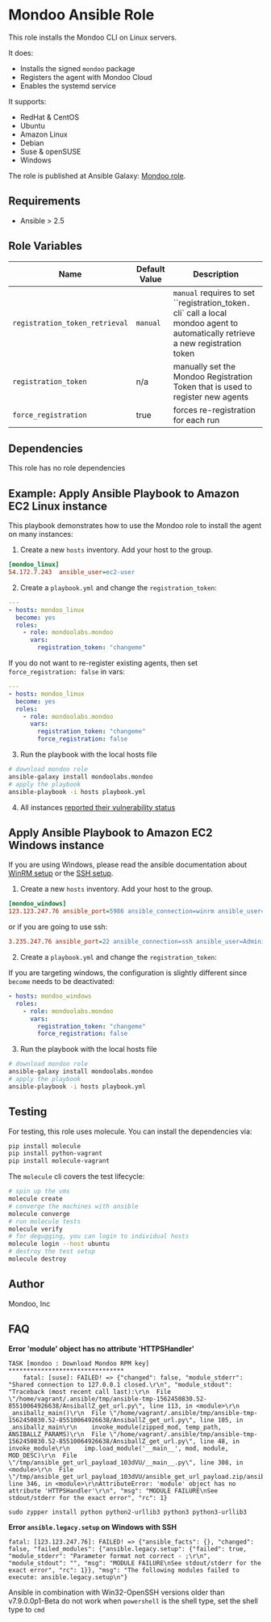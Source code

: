 # Mondoo Ansible Role

This role installs the Mondoo CLI on Linux servers. 

It does:

 * Installs the signed `mondoo` package
 * Registers the agent with Mondoo Cloud
 * Enables the systemd service

It supports:

 * RedHat & CentOS
 * Ubuntu
 * Amazon Linux
 * Debian
 * Suse & openSUSE
 * Windows

The role is published at Ansible Galaxy: [Mondoo role](https://galaxy.ansible.com/mondoolabs/mondoo).

## Requirements

 * Ansible > 2.5

## Role Variables

| Name           | Default Value | Description                        |
| -------------- | ------------- | -----------------------------------|
| `registration_token_retrieval` | `manual` | `manual` requires to set ``registration_token`. `cli` call a local mondoo agent to automatically retrieve a new registration token |
| `registration_token`|  n/a | manually set the Mondoo Registration Token that is used to register new agents
| `force_registration`|  true | forces re-registration for each run

## Dependencies

This role has no role dependencies

## Example: Apply Ansible Playbook to Amazon EC2 Linux instance

This playbook demonstrates how to use the Mondoo role to install the agent on many instances:

1. Create a new `hosts` inventory. Add your host to the group.

```ini
[mondoo_linux]
54.172.7.243  ansible_user=ec2-user
```

2. Create a `playbook.yml` and change the `registration_token`:

```yaml
---
- hosts: mondoo_linux
  become: yes
  roles:
    - role: mondoolabs.mondoo
      vars:
        registration_token: "changeme"
```

If you do not want to re-register existing agents, then set `force_registration: false` in vars:

```yaml
---
- hosts: mondoo_linux
  become: yes
  roles:
    - role: mondoolabs.mondoo
      vars:
        registration_token: "changeme"
        force_registration: false
```

3. Run the playbook with the local hosts file

```bash
# download mondoo role
ansible-galaxy install mondoolabs.mondoo
# apply the playbook
ansible-playbook -i hosts playbook.yml
```

4. All instances [reported their vulnerability status](https://mondoo.app/)

## Apply Ansible Playbook to Amazon EC2 Windows instance

If you are using Windows, please read the ansible documentation about [WinRM setup](https://docs.ansible.com/ansible/latest/user_guide/windows_setup.html#id4) or the [SSH setup](https://docs.ansible.com/ansible/latest/user_guide/windows_setup.html#windows-ssh-setup).

1. Create a new `hosts` inventory. Add your host to the group.

```ini
[mondoo_windows]
123.123.247.76 ansible_port=5986 ansible_connection=winrm ansible_user=Administrator ansible_password=changeme ansible_shell_type=powershell ansible_winrm_server_cert_validation=ignore
```

or if you are going to use ssh:
```ini
3.235.247.76 ansible_port=22 ansible_connection=ssh ansible_user=Administrator ansible_password=changeme ansible_shell_type=cmd
```

2. Create a `playbook.yml` and change the `registration_token`:

If you are targeting windows, the configuration is slightly different since `become` needs to be deactivated:

```yaml
- hosts: mondoo_windows
  roles:
    - role: mondoolabs.mondoo
      vars:
        registration_token: "changeme"
        force_registration: false
```

3. Run the playbook with the local hosts file

```bash
# download mondoo role
ansible-galaxy install mondoolabs.mondoo
# apply the playbook
ansible-playbook -i hosts playbook.yml
```

## Testing

For testing, this role uses molecule. You can install the dependencies via:

```bash
pip install molecule
pip install python-vagrant
pip install molecule-vagrant
```

The `molecule` cli covers the test lifecycle: 

```bash
# spin up the vms
molecule create
# converge the machines with ansible
molecule converge
# run molecule tests
molecule verify
# for degugging, you can login to individual hosts
molecule login --host ubuntu
# destroy the test setup
molecule destroy
```

## Author

Mondoo, Inc


## FAQ

**Error 'module' object has no attribute 'HTTPSHandler'**

```
TASK [mondoo : Download Mondoo RPM key] ********************************
    fatal: [suse]: FAILED! => {"changed": false, "module_stderr": "Shared connection to 127.0.0.1 closed.\r\n", "module_stdout": "Traceback (most recent call last):\r\n  File \"/home/vagrant/.ansible/tmp/ansible-tmp-1562450830.52-85510064926638/AnsiballZ_get_url.py\", line 113, in <module>\r\n    _ansiballz_main()\r\n  File \"/home/vagrant/.ansible/tmp/ansible-tmp-1562450830.52-85510064926638/AnsiballZ_get_url.py\", line 105, in _ansiballz_main\r\n    invoke_module(zipped_mod, temp_path, ANSIBALLZ_PARAMS)\r\n  File \"/home/vagrant/.ansible/tmp/ansible-tmp-1562450830.52-85510064926638/AnsiballZ_get_url.py\", line 48, in invoke_module\r\n    imp.load_module('__main__', mod, module, MOD_DESC)\r\n  File \"/tmp/ansible_get_url_payload_103dVU/__main__.py\", line 308, in <module>\r\n  File \"/tmp/ansible_get_url_payload_103dVU/ansible_get_url_payload.zip/ansible/module_utils/urls.py\", line 346, in <module>\r\nAttributeError: 'module' object has no attribute 'HTTPSHandler'\r\n", "msg": "MODULE FAILURE\nSee stdout/stderr for the exact error", "rc": 1}
```

```
sudo zypper install python python2-urllib3 python3 python3-urllib3
```

**Error `ansible.legacy.setup` on Windows with SSH**

```
fatal: [123.123.247.76]: FAILED! => {"ansible_facts": {}, "changed": false, "failed_modules": {"ansible.legacy.setup": {"failed": true, "module_stderr": "Parameter format not correct - ;\r\n", "module_stdout": "", "msg": "MODULE FAILURE\nSee stdout/stderr for the exact error", "rc": 1}}, "msg": "The following modules failed to execute: ansible.legacy.setup\n"}
```

Ansible in combination with Win32-OpenSSH versions older than v7.9.0.0p1-Beta do not work when `powershell` is the shell type, set the shell type to `cmd`